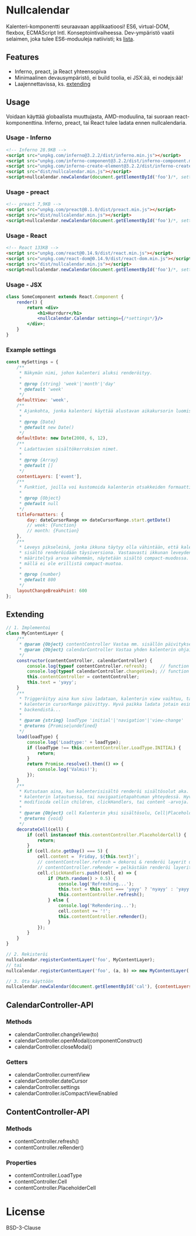 # Nullcalendar

Kalenteri-komponentti seuraavaan applikaatioosi! ES6, virtual-DOM, flexbox, ECMAScript Intl. Konseptointivaiheessa. Dev-ympäristö vaatii selaimen, joka tulee ES6-moduuleja natiivisti; ks [lista](https://jakearchibald.com/2017/es-modules-in-browsers/).

## Features

- Inferno, preact, ja React yhteensopiva
- Minimaalinen devausympäristö, ei build toolia, ei JSX:ää, ei nodejs:ää!
- Laajennettavissa, ks. [extending](#extending)

## Usage

Voidaan käyttää globaalista muuttujasta, AMD-moduulina, tai suoraan react-komponenttina. Inferno, preact, tai React tulee ladata ennen nullcalendaria.

### Usage - Inferno

```html
<!-- Inferno 28.9KB -->
<script src="unpkg.com/inferno@3.2.2/dist/inferno.min.js"></script>
<script src="unpkg.com/inferno-component@3.2.2/dist/inferno-component.min.js"></script>
<script src="unpkg.com/inferno-create-element@3.2.2/dist/inferno-create-element.min.js"></script>
<script src="dist/nullcalendar.min.js"></script>
<script>nullcalendar.newCalendar(document.getElementById('foo')/*, settings*/);</script>
```

### Usage - preact

```html
<!-- preact 7,9KB -->
<script src="unpkg.com/preact@8.1.0/dist/preact.min.js"></script>
<script src="dist/nullcalendar.min.js"></script>
<script>nullcalendar.newCalendar(document.getElementById('foo')/*, settings*/);</script>
```

### Usage - React

```html
<!-- React 133KB -->
<script src="unpkg.com/react@0.14.9/dist/react.min.js"></script>
<script src="unpkg.com/react-dom@0.14.9/dist/react-dom.min.js"></script>
<script src="dist/nullcalendar.min.js"></script>
<script>nullcalendar.newCalendar(document.getElementById('foo')/*, settings*/);</script>
```

### Usage - JSX

```jsx
class SomeComponent extends React.Component {
    render() {
        return <div>
            <h1>Hurrdurr</h1>
            <nullcalendar.Calendar settings={/*settings*/}/>
        </div>;
    }
}
```

### Example settings

```javascript
const mySettings = {
    /**
     * Näkymän nimi, johon kalenteri aluksi renderöityy.
     *
     * @prop {string} 'week'|'month'|'day'
     * @default 'week'
     */
    defaultView: 'week',
    /**
     * Ajankohta, jonka kalenteri käyttää alustavan aikakursorin luomisessa.
     *
     * @prop {Date}
     * @default new Date()
     */
    defaultDate: new Date(2008, 6, 12),
    /**
     * Ladattavien sisältökerroksien nimet.
     *
     * @prop {Array}
     * @default []
     */
    contentLayers: ['event'],
    /**
     * Funktiot, joilla voi kustomoida kalenterin otsakkeiden formaattia.
     *
     * @prop {Object}
     * @default null
     */
    titleFormatters: {
        day: dateCursorRange => dateCursorRange.start.getDate()
        // week: {Function}
        // month: {Function}
    },
    /**
     * Leveys pikseleinä, jonka ikkuna täytyy olla vähintään, että kalenterin
     * sisältö renderöidään täysiversiona. Vastaavasti ikkunan leveyden ollessa
     * määriteltyä arvoa vähemmän, näytetään sisältö compact-muodossa. Day-näky-
     * mällä ei ole erillistä compact-muotoa.
     *
     * @prop {number}
     * @default 800
     */
    layoutChangeBreakPoint: 600
};
```

## Extending

```javascript
// 1. Implementoi
class MyContentLayer {
    /**
     * @param {Object} contentController Vastaa mm. sisällön päivityksestä @see https://github.com/ut4/ncalendar#contentcontroller-api
     * @param {Object} calendarController Vastaa yhden kalenterin ohjailusta. Sama kuin nullcalendar.newCalendar() paluuarvo. @see https://github.com/ut4/ncalendar#calendarcontroller-api
     */
    constructor(contentController, calendarController) {
        console.log(typeof contentController.refresh);     // function
        console.log(typeof calendarController.changeView); // function
        this.contentController = contentController;
        this.text = 'yayy';
    }
    /**
     * Triggeröityy aina kun sivu ladataan, kalenterin view vaihtuu, tai
     * kalenterin cursorRange päivittyy. Hyvä paikka ladata jotain esim.
     * backendistä...
     *
     * @param {string} loadType 'initial'|'navigation'|'view-change'
     * @returns {Promise|undefined}
     */
    load(loadType) {
        console.log('Loadtype:' + loadType);
        if (loadType !== this.contentController.LoadType.INITIAL) {
            return;
        }
        return Promise.resolve().then(() => {
            console.log('Valmis!');
        });
    }
    /**
     * Kutsutaan aina, kun kalenterisisältö renderöi sisältösolut aka. gridin
     * kalenterin latautuessa, tai navigaatiotapahtuman yhteydessä. Hyvä paikka
     * modifioida cellin children, clickHandlers, tai content -arvoja.
     *
     * @param {Object} cell Kalenterin yksi sisältösolu, Cell|PlaceholderCell
     * @returns {void}
     */
    decorateCell(cell) {
        if (cell instanceof this.contentController.PlaceholderCell) {
            return;
        }
        if (cell.date.getDay() === 5) {
            cell.content = `Friday, ${this.text}!`;
            // contentController.refresh = dekoroi & renderöi layerit uudelleen
            // contentController.reRender = pelkästään renderöi layerit uudelleen
            cell.clickHandlers.push((cell, e) => {
                if (Math.random() > 0.5) {
                    console.log('Refreshing...');
                    this.text = this.text === 'yayy' ? 'nyayy' : 'yayy';
                    this.contentController.refresh();
                } else {
                    console.log('ReRendering...');
                    cell.content += '!';
                    this.contentController.reRender();
                }
            });
        }
    }
}

// 2. Rekisteröi
nullcalendar.registerContentLayer('foo', MyContentLayer);
// tai
nullcalendar.registerContentLayer('foo', (a, b) => new MyContentLayer('something', a, b));

// 3. Ota käyttöön
nullcalendar.newCalendar(document.getElementById('cal'), {contentLayers: ['foo']});
```

## CalendarController-API

### Methods

- calendarController.changeView(to)
- calendarController.openModal(componentConstruct)
- calendarController.closeModal()

### Getters

- calendarController.currentView
- calendarController.dateCursor
- calendarController.settings
- calendarController.isCompactViewEnabled

## ContentController-API

### Methods

- contentController.refresh()
- contentController.reRender()

### Properties

- contentController.LoadType
- contentController.Cell
- contentController.PlaceholderCell

# License

BSD-3-Clause
